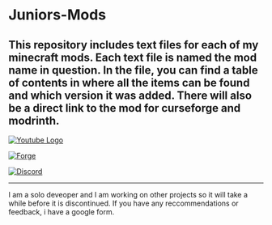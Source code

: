 # Juniors-Mods
This repository includes text files for each of my minecraft mods. Each text file is named the mod name in question. In the file, you can find a table of contents in where all the items can be found and which version it was added. There will also be a direct link to the mod for curseforge and modrinth.
---
[![Youtube Logo](https://yt3.googleusercontent.com/LZeUOuOM8lzINkYAKi1X3pCQz1xsSD_EndPUR1vOGesaGavUtyM_-bCUq7Gld-LPX_R7uieWsA=s160-c-k-c0x00ffffff-no-rj)](https://www.youtube.com/@JuniorOwlCreationsPlus)

[![Forge](https://files.minecraftforge.net/static/images/logo.svg)](https://files.minecraftforge.net/net/minecraftforge/forge/)

[![Discord](https://assets.mofoprod.net/network/images/discord.original_O7AzcAH.jpg)](https://discord.gg/pW6z5gCM26)

---
I am a solo deveoper and I am working on other projects so it will take a while before it is discontinued. If you have any reccommendations or feedback, i have a google form.
